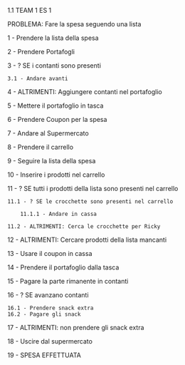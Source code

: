 
1.1  TEAM 1 ES 1




PROBLEMA: Fare la spesa seguendo una lista

1 - Prendere la lista della spesa

2 - Prendere Portafogli

3 - ? SE i contanti sono presenti

    3.1 - Andare avanti

4 - ALTRIMENTI: Aggiungere contanti nel portafoglio

5 - Mettere il portafoglio in tasca

6 - Prendere Coupon per la spesa

7 - Andare al Supermercato

8 - Prendere il carrello

9 - Seguire la lista della spesa

10 - Inserire i prodotti nel carrello

11 - ? SE tutti i prodotti della lista sono presenti nel carrello

    11.1 - ? SE le crocchette sono presenti nel carrello

        11.1.1 - Andare in cassa

    11.2 - ALTRIMENTI: Cerca le crocchette per Ricky

12 - ALTRIMENTI: Cercare prodotti della lista mancanti

13 - Usare il coupon in cassa

14 - Prendere il portafoglio dalla tasca

15 - Pagare la parte rimanente in contanti

16 - ? SE avanzano contanti

    16.1 - Prendere snack extra
    16.2 - Pagare gli snack

17 - ALTRIMENTI: non prendere gli snack extra

18 - Uscire dal supermercato

19 - SPESA EFFETTUATA